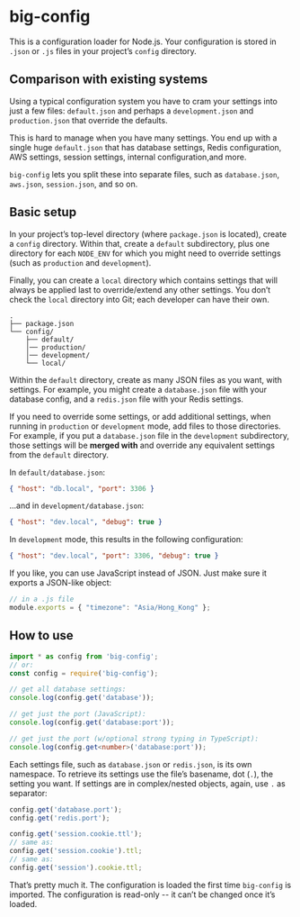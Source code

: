 # big-config

This is a configuration loader for Node.js. Your configuration is stored in
`.json` or `.js` files in your project’s `config` directory.

## Comparison with existing systems

Using a typical configuration system you have to cram your settings into
just a few files: `default.json` and perhaps a `development.json` and 
`production.json` that override the defaults.

This is hard to manage when you have many settings. You end up with a
single huge `default.json` that has database settings, Redis configuration, AWS
settings, session settings, internal configuration,and more.

`big-config` lets you split these into separate files, such as `database.json`,
`aws.json`, `session.json`, and so on.

## Basic setup

In your project’s top-level directory (where `package.json` is located), create
a `config` directory. Within that, create a `default` subdirectory, plus one
directory for each `NODE_ENV` for which you might need to override settings
(such as `production` and `development`).

Finally, you can create a `local` directory which contains settings that will
always be applied last to override/extend any other settings. You don’t check
the `local` directory into Git; each developer can have their own.

```
.
├── package.json
└── config/
    ├── default/
    │── production/
    │── development/
    └── local/
```

Within the `default` directory, create as many JSON files as you want, with
settings. For example, you might create a `database.json` file with your
database config, and a `redis.json` file with your Redis settings.

If you need to override some settings, or add additional settings, when running
in `production` or `development` mode, add files to those directories. For
example, if you put a `database.json` file in the `development` subdirectory,
those settings will be **merged with** and override any equivalent settings from
the `default` directory.

In `default/database.json`:

```json
{ "host": "db.local", "port": 3306 }
```

…and in `development/database.json`:

```json
{ "host": "dev.local", "debug": true }
```

In `development` mode, this results in the following configuration:

```json
{ "host": "dev.local", "port": 3306, "debug": true }
```

If you like, you can use JavaScript instead of JSON. Just make sure it exports a
JSON-like object:

```javascript
// in a .js file
module.exports = { "timezone": "Asia/Hong_Kong" };
```

## How to use

```typescript
import * as config from 'big-config';
// or:
const config = require('big-config');

// get all database settings:
console.log(config.get('database'));

// get just the port (JavaScript):
console.log(config.get('database:port'));

// get just the port (w/optional strong typing in TypeScript):
console.log(config.get<number>('database:port'));
```

Each settings file, such as `database.json` or `redis.json`, is its own
namespace. To retrieve its settings use the file’s basename, dot (`.`), the
setting you want. If settings are in complex/nested objects, again, use `.`
as separator:

```javascript
config.get('database.port');
config.get('redis.port');

config.get('session.cookie.ttl');
// same as:
config.get('session.cookie').ttl;
// same as:
config.get('session').cookie.ttl;
```

That’s pretty much it. The configuration is loaded the first time `big-config`
is imported. The configuration is read-only -- it can’t be changed once it’s
loaded.